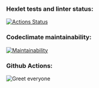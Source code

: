 ### Hexlet tests and linter status:
[![Actions Status](https://github.com/ElizavetaOzerova/frontend-project-lvl1/workflows/hexlet-check/badge.svg)](https://github.com/ElizavetaOzerova/frontend-project-lvl1/actions)

### Codeclimate maintainability:
[![Maintainability](https://api.codeclimate.com/v1/badges/a99a88d28ad37a79dbf6/maintainability)](https://codeclimate.com/github/codeclimate/codeclimate/maintainability)

### Github Actions:
![Greet everyone](https://github.com/ElizavetaOzerova/frontend-project-lvl1/actions/workflows/nodejs.yml/badge.svg)
